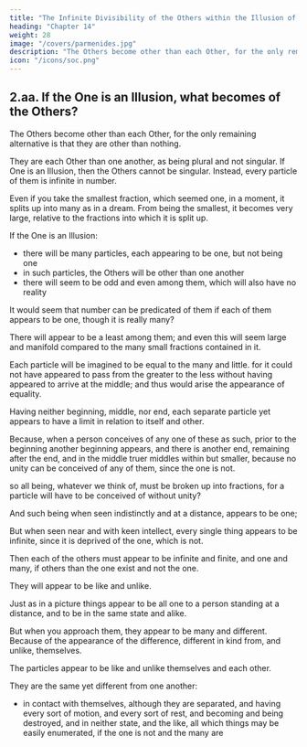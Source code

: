```yaml
---
title: "The Infinite Divisibility of the Others within the Illusion of the One"
heading: "Chapter 14"
weight: 28
image: "/covers/parmenides.jpg"
description: "The Others become other than each Other, for the only remaining alternative is that they are other than nothing."
icon: "/icons/soc.png"
---
```




## 2.aa. If the One is an Illusion, what becomes of the Others?

<!-- The Others must surely be; for if they, like the one, were not, we could not be now speaking of them. -->

<!-- But to speak of the others implies difference—the terms 'other' and 'different' are synonymous?

Other means other than other, and different, different from the different?

Then, if there are to be others, there is something than which they will be other?

And what can that be?—for if the one is not, they will not be other than the one. -->

The Others become other than each Other, for the only remaining alternative is that they are other than nothing.

They are each Other than one another, as being plural and not singular. If One is an Illusion, then the Others cannot be singular. Instead, every particle of them is infinite in number. 

Even if you take the smallest fraction, which seemed one, in a moment, it splits up <!-- evanesces --> into many as in a dream. From being the smallest, it becomes very large, relative to the fractions into which it is split up.

If the One is an Illusion:
- there will be many particles, each appearing to be one, but not being one
- in such particles, the Others will be other than one another<!-- , if others are, and the one is not? -->
- there will seem to be odd and even among them, which will also have no reality

It would seem that number can be predicated of them if each of them appears to be one, though it is really many?

There will appear to be a least among them; and even this will seem large and manifold compared to the many small fractions contained in it.

Each particle will be imagined to be equal to the many and little. for it could not have appeared to pass from the greater to the less without having appeared to arrive at the middle; and thus would arise the appearance of equality.

Having neither beginning, middle, nor end, each separate particle yet appears to have a limit in relation to itself and other.

Because, when a person conceives of any one of these as such, prior to the beginning another beginning appears, and there is another end, remaining after the end, and in the middle truer middles within but smaller, because no unity can be conceived of any of them, since the one is not.

so all being, whatever we think of, must be broken up into fractions, for a particle will have to be conceived of without unity?

And such being when seen indistinctly and at a distance, appears to be one; 

But when seen near and with keen intellect, every single thing appears to be infinite, since it is deprived of the one, which is not.

Then each of the others must appear to be infinite and finite, and one and many, if others than the one exist and not the one.

They will appear to be like and unlike.

Just as in a picture things appear to be all one to a person standing at a distance, and to be in the same state and alike.

But when you approach them, they appear to be many and different. Because of the appearance of the difference, different in kind from, and unlike, themselves.

The particles appear to be like and unlike themselves and each other.

They are the same yet different from one another:
- in contact with themselves, although they are separated, and having every sort of motion, and every sort of rest, and becoming and being destroyed, and in neither state, and the like, all which things may be easily enumerated, if the one is not and the many are

